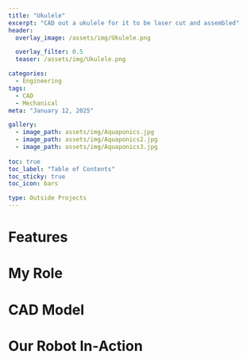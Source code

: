 ```yaml
---
title: "Ukulele"
excerpt: "CAD out a ukulele for it to be laser cut and assembled"
header:
  overlay_image: /assets/img/Ukulele.png

  overlay_filter: 0.5
  teaser: /assets/img/Ukulele.png

categories:
  - Engineering
tags:
  - CAD
  - Mechanical
meta: "January 12, 2025"

gallery:
  - image_path: assets/img/Aquaponics.jpg
  - image_path: assets/img/Aquaponics2.jpg
  - image_path: assets/img/Aquaponics3.jpg
  
toc: true
toc_label: "Table of Contents"
toc_sticky: true
toc_icon: bars

type: Outside Projects
---
```


# Features

# My Role

# CAD Model

# Our Robot In-Action
